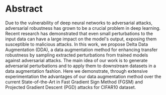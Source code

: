 # Abstract
Due to the vulnerability of deep neural networks to adversarial attacks, adversarial robustness has grown to be a crucial problem in deep learning. Recent research has demonstrated that even small perturbations to the input data can have a large impact on the model's output, exposing them susceptible to malicious attacks. In this work, we propose Delta Data Augmentation (DDA), a data augmentation method for enhancing transfer robustness by sampling extracted perturbations from trained models against adversarial attacks. The main idea of our work is to generate adversarial perturbations and to apply them to downstream datasets in a data augmentation fashion. Here we demonstrate, through extensive experimentation the advantages of our data augmentation method over the current State-of-the-Art in Fast Gradient Sign Method (FGSM) and Projected Gradient Descent (PGD) attacks for CIFAR10 dataset.
